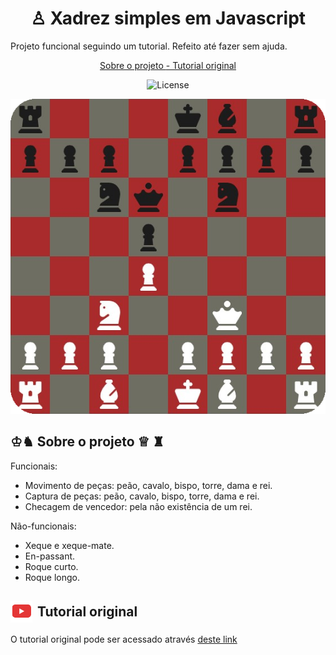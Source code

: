 <h1 align=center> ♙ Xadrez simples em Javascript</h1>
<p> Projeto funcional seguindo um tutorial. Refeito até fazer sem ajuda.</p>
<p align=center>
<a href=#sobre-o-projeto>Sobre o projeto </a>
<a href=#tutorial-original>- Tutorial original</a>
</p>

<p align="center">
  <img alt="License" src="https://img.shields.io/static/v1?label=license&message=MIT&color=49AA26&labelColor=000000">

</p>
<img src="./.github/preview.png">


##  ♔♞ Sobre o projeto  ♕ ♜

Funcionais:
- Movimento de peças: peão, cavalo, bispo, torre, dama e rei.
- Captura de peças: peão, cavalo, bispo, torre, dama e rei.
- Checagem de vencedor: pela não existência de um rei.

Não-funcionais:
- Xeque e xeque-mate.
- En-passant.
- Roque curto.
- Roque longo.
## <span class="yt-logo-container"><img src="./.github/yt.png" width="35px" align-items="center"></img>Tutorial original
</span>

<p>O tutorial original pode ser acessado através <a href=https://www.youtube.com/watch?v=Qv0fvm5B0EM>deste link</a></p>


<style>
  .yt-logo-container {
    display: flex;
    align-items: center;
    gap: 8px;
  }
<style>
